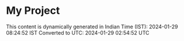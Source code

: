 # My Project

This content is dynamically generated in Indian Time (IST): 2024-01-29 08:24:52 IST
Converted to UTC: 2024-01-29 02:54:52 UTC
